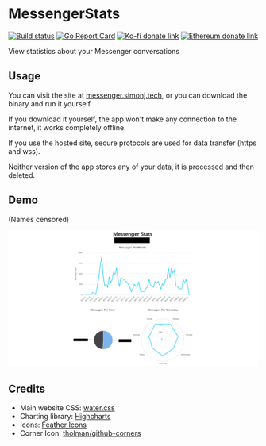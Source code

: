 # MessengerStats

[![Build status](https://github.com/psidex/MessengerStats/workflows/CI/badge.svg)](https://github.com/psidex/MessengerStats/actions)
[![Go Report Card](https://goreportcard.com/badge/github.com/psidex/MessengerStats)](https://goreportcard.com/report/github.com/psidex/MessengerStats)
[![Ko-fi donate link](https://img.shields.io/badge/Donate-Coffee-orange.svg?style=flat&colorA=35383d)](https://ko-fi.com/M4M18XB1)
[![Ethereum donate link](https://img.shields.io/badge/Donate-Ether-5965a2.svg?style=flat&colorA=35383d)](https://etherscan.io/address/0x54A8Fe0C28B9DD4940266A78d70f11B621735A97)

View statistics about your Messenger conversations

## Usage

You can visit the site at [messenger.simonj.tech](https://messenger.simonj.tech/), or you can download the binary and run it yourself.

If you download it yourself, the app won't make any connection to the internet, it works completely offline.

If you use the hosted site, secure protocols are used for data transfer (https and wss).

Neither version of the app stores any of your data, it is processed and then deleted.

## Demo

(Names censored)

![demonstration image](demo.png)

## Credits

- Main website CSS: [water.css](https://watercss.kognise.dev/)
- Charting library: [Highcharts](https://www.highcharts.com/)
- Icons: [Feather Icons](https://feathericons.com/)
- Corner Icon: [tholman/github-corners](https://github.com/tholman/github-corners)
